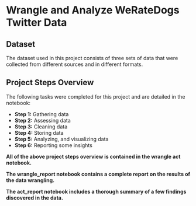 # Wrangle and Analyze WeRateDogs Twitter Data

## Dataset

The dataset used in this project consists of three sets of data that were collected from different sources and in different formats.

## Project Steps Overview
The following tasks were completed for this project and are detailed in the notebook:
- **Step 1:** Gathering data
- **Step 2:** Assessing data
- **Step 3:** Cleaning data
- **Step 4:** Storing data
- **Step 5:** Analyzing, and visualizing data
- **Step 6:** Reporting some insights


**All of the above project steps overview is contained in the wrangle act notebook.**

**The wrangle_report notebook contains a complete report on the results of the data wrangling.**

**The act_report notebook includes a thorough summary of a few findings discovered in the data.**